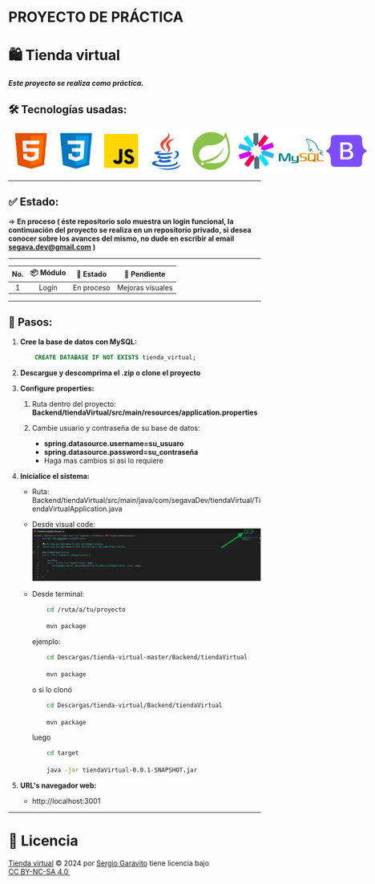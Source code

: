 # PROYECTO DE PRÁCTICA

# 🛍️ Tienda virtual

***Este proyecto se realiza como práctica.***

## 🛠️ Tecnologías usadas:

<div style="display: flex; justify-content: space-evenly">
    <img src="./assets/html.png" alt="html logo" width=100px; height=90px>
    <img src="./assets/css.png" alt="html logo" width=100px; height=90px>
    <img src="./assets/javaScript.png" alt="html logo" width=100px; height=90px>
    <img src="./assets/java.png" alt="html logo" width=100px; height=90px>
    <img src="./assets/Spring Boot.png" alt="html logo" width=100px; height=90px>
    <img src="./assets/jwt.png" alt="html logo" width=100px; height=90px>
    <img src="./assets/MySQL.png" alt="html logo" width=100px; height=90px;>
    <img src="./assets/bootstrap.png" alt="html logo" width=100px; height=90px>
</div>

---

## ✅ Estado:
=> **En proceso ( éste repositorio solo muestra un login funcional, la continuación del proyecto se realiza en un repositorio privado, si desea conocer sobre los avances del mismo, no dude en escribir al email segava.dev@gmail.com )**

---
|No.| 📦 Módulo | 🚩 Estado | 🚧 Pendiente |
|:-:|:---------:|:---------:|:--------------:|
|1  |Login      |En proceso |Mejoras visuales|

---

## 📑 Pasos:

1. **Cree la base de datos con MySQL:**

    ~~~sql
        CREATE DATABASE IF NOT EXISTS tienda_virtual;
    ~~~

1. **Descargue y descomprima el .zip o clone el proyecto**

1. **Configure properties:**
    1. Ruta dentro del proyecto: **Backend/tiendaVirtual/src/main/resources/application.properties**

    2. Cambie usuario y contraseña de su base de datos:
        * **spring.datasource.username=su_usuaro**
        * **spring.datasource.password=su_contraseña**
        * Haga mas cambios si asi lo requiere

1. **Inicialice el sistema:**

    * Ruta: Backend/tiendaVirtual/src/main/java/com/segavaDev/tiendaVirtual/TiendaVirtualApplication.java

    * Desde visual code:
        ![Imagen guia](./assets/VISUAL%20CODE.png)

    * Desde terminal:

        ~~~bash
            cd /ruta/a/tu/proyecto

            mvn package
        ~~~

        ejemplo:
        ~~~bash
            cd Descargas/tienda-virtual-master/Backend/tiendaVirtual

            mvn package
        ~~~

        o si lo clonó

        ~~~bash
            cd Descargas/tienda-virtual/Backend/tiendaVirtual

            mvn package
        ~~~


        luego
        ~~~bash
            cd target

            java -jar tiendaVirtual-0.0.1-SNAPSHOT.jar
        ~~~

1. **URL's navegador web:**
    * http://localhost:3001


---
# 🔐 Licencia

<p xmlns:cc="http://creativecommons.org/ns#" xmlns:dct="http://purl.org/dc/terms/"><a property="dct:title" rel="cc:attributionURL" href="https://github.com/SegavaDev/tienda-virtual">Tienda virtual</a> © 2024 por <a rel="cc:attributionURL dct:creator" property="cc:attributionName" href="https://github.com/SegavaDev">Sergio Garavito</a> tiene licencia bajo <a href="https://creativecommons.org/licenses/by-nc-sa/4.0/?ref=chooser-v1" target="_blank" rel="license noopener noreferrer" style="display:inline-block;">CC BY-NC-SA 4.0 <img style="height:22px!important;margin-left:3px;vertical-align:text-bottom;" src="https://mirrors.creativecommons.org/presskit/icons/cc.svg?ref=chooser-v1" alt=""><img style="height:22px!important;margin-left:3px;vertical-align:text-bottom;" src="https://mirrors.creativecommons.org/presskit/icons/by.svg?ref=chooser-v1" alt=""><img style="height:22px!important;margin-left:3px;vertical-align:text-bottom;" src="https://mirrors.creativecommons.org/presskit/icons/nc.svg?ref=chooser-v1" alt=""><img style="height:22px!important;margin-left:3px;vertical-align:text-bottom;" src="https://mirrors.creativecommons.org/presskit/icons/sa.svg?ref=chooser-v1" alt=""></a></p>